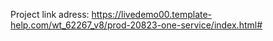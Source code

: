 Project link adress:
https://livedemo00.template-help.com/wt_62267_v8/prod-20823-one-service/index.html#
